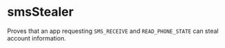 # smsStealer
Proves that an app requesting ```SMS_RECEIVE``` and ```READ_PHONE_STATE``` can steal account information.

